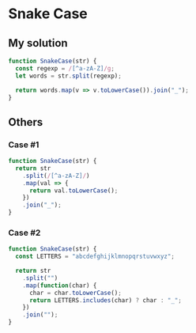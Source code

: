 # Snake Case

## My solution

```javascript
function SnakeCase(str) {
  const regexp = /[^a-zA-Z]/g;
  let words = str.split(regexp);

  return words.map(v => v.toLowerCase()).join("_");
}
```

## Others

### Case #1

```javascript
function SnakeCase(str) {
  return str
    .split(/[^a-zA-Z]/)
    .map(val => {
      return val.toLowerCase();
    })
    .join("_");
}
```

### Case #2

```javascript
function SnakeCase(str) {
  const LETTERS = "abcdefghijklmnopqrstuvwxyz";

  return str
    .split("")
    .map(function(char) {
      char = char.toLowerCase();
      return LETTERS.includes(char) ? char : "_";
    })
    .join("");
}
```
